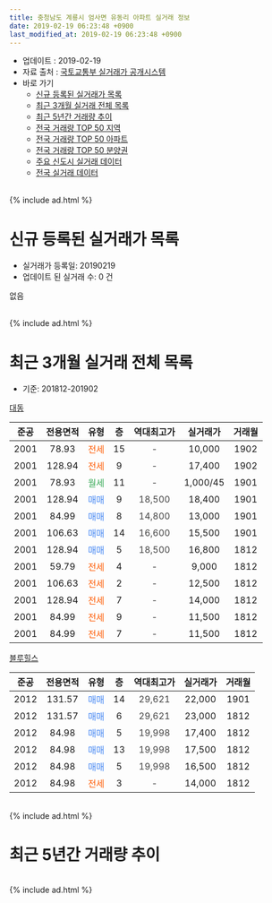 ```yaml
---
title: 충청남도 계룡시 엄사면 유동리 아파트 실거래 정보
date: 2019-02-19 06:23:48 +0900
last_modified_at: 2019-02-19 06:23:48 +0900
---
```


* 업데이트 : 2019-02-19
* 자료 출처 : [국토교통부 실거래가 공개시스템](http://rt.molit.go.kr)
* 바로 가기
    * [신규 등록된 실거래가 목록](#신규-등록된-실거래가-목록)
    * [최근 3개월 실거래 전체 목록](#최근-3개월-실거래-전체-목록)
    * [최근 5년간 거래량 추이](#최근-5년간-거래량-추이)
    * [전국 거래량 TOP 50 지역](https://ayogom.github.io/apt-trade-info/최근-3개월-전국에서-가장-거래가-많이-발생한-지역)
    * [전국 거래량 TOP 50 아파트](https://ayogom.github.io/apt-trade-info/최근-3개월-전국에서-가장-거래가-많이-발생한-아파트)
    * [전국 거래량 TOP 50 분양권](https://ayogom.github.io/apt-trade-info/최근-3개월-전국에서-가장-거래가-많이-발생한-분양권)
    * [주요 신도시 실거래 데이터](https://ayogom.github.io/apt-trade-info/주요-신도시)
    * [전국 실거래 데이터](https://ayogom.github.io/apt-trade-info/전국)
<br>
{% include ad.html %}
<br>

# 신규 등록된 실거래가 목록
* 실거래가 등록일: 20190219
* 업데이트 된 실거래 수: 0 건

없음

<br>
{% include ad.html %}
<br>

# 최근 3개월 실거래 전체 목록
* 기준: 201812-201902


[대동](https://search.naver.com/search.naver?query=%EC%B6%A9%EC%B2%AD%EB%82%A8%EB%8F%84+%EA%B3%84%EB%A3%A1%EC%8B%9C+%EC%97%84%EC%82%AC%EB%A9%B4+%EC%9C%A0%EB%8F%99%EB%A6%AC+%EB%8C%80%EB%8F%99)

|준공|전용면적|유형|층|역대최고가|실거래가|거래월|
|:---:|:---:|:---:|:---:|:---:|:---:|:---:|
|2001|78.93|<span style="color:#ff5a00">전세</span>|15|<span style="color:#444444">-</span>|10,000|1902|
|2001|128.94|<span style="color:#ff5a00">전세</span>|9|<span style="color:#444444">-</span>|17,400|1902|
|2001|78.93|<span style="color:#34a853">월세</span>|11|<span style="color:#444444">-</span>|1,000/45|1901|
|2001|128.94|<span style="color:#4285f3">매매</span>|9|<span style="color:#444444">18,500</span>|18,400|1901|
|2001|84.99|<span style="color:#4285f3">매매</span>|8|<span style="color:#444444">14,800</span>|13,000|1901|
|2001|106.63|<span style="color:#4285f3">매매</span>|14|<span style="color:#444444">16,600</span>|15,500|1901|
|2001|128.94|<span style="color:#4285f3">매매</span>|5|<span style="color:#444444">18,500</span>|16,800|1812|
|2001|59.79|<span style="color:#ff5a00">전세</span>|4|<span style="color:#444444">-</span>|9,000|1812|
|2001|106.63|<span style="color:#ff5a00">전세</span>|2|<span style="color:#444444">-</span>|12,500|1812|
|2001|128.94|<span style="color:#ff5a00">전세</span>|7|<span style="color:#444444">-</span>|14,000|1812|
|2001|84.99|<span style="color:#ff5a00">전세</span>|9|<span style="color:#444444">-</span>|11,500|1812|
|2001|84.99|<span style="color:#ff5a00">전세</span>|7|<span style="color:#444444">-</span>|11,500|1812|

[블루힐스](https://search.naver.com/search.naver?query=%EC%B6%A9%EC%B2%AD%EB%82%A8%EB%8F%84+%EA%B3%84%EB%A3%A1%EC%8B%9C+%EC%97%84%EC%82%AC%EB%A9%B4+%EC%9C%A0%EB%8F%99%EB%A6%AC+%EB%B8%94%EB%A3%A8%ED%9E%90%EC%8A%A4)

|준공|전용면적|유형|층|역대최고가|실거래가|거래월|
|:---:|:---:|:---:|:---:|:---:|:---:|:---:|
|2012|131.57|<span style="color:#4285f3">매매</span>|14|<span style="color:#444444">29,621</span>|22,000|1901|
|2012|131.57|<span style="color:#4285f3">매매</span>|6|<span style="color:#444444">29,621</span>|23,000|1812|
|2012|84.98|<span style="color:#4285f3">매매</span>|5|<span style="color:#444444">19,998</span>|17,400|1812|
|2012|84.98|<span style="color:#4285f3">매매</span>|13|<span style="color:#444444">19,998</span>|17,500|1812|
|2012|84.98|<span style="color:#4285f3">매매</span>|5|<span style="color:#444444">19,998</span>|16,500|1812|
|2012|84.98|<span style="color:#ff5a00">전세</span>|3|<span style="color:#444444">-</span>|14,000|1812|


<br>
{% include ad.html %}
<br>

# 최근 5년간 거래량 추이


<div style="width:100%;">
    <canvas id="deal_progress" height="200"></canvas>
</div>

<script>
new Chart(document.getElementById("deal_progress"), {
    type: 'line',
    data: {
        labels: ['201402','201403','201404','201405','201406','201407','201408','201409','201410','201411','201412','201501','201502','201503','201504','201505','201506','201507','201508','201509','201510','201511','201512','201601','201602','201603','201604','201605','201606','201607','201608','201609','201610','201611','201612','201701','201702','201703','201704','201705','201706','201707','201708','201709','201710','201711','201712','201801','201802','201803','201804','201805','201806','201807','201808','201809','201810','201811','201812','201901','201902'],
        datasets: [{
            label: '매매',
            pointRadius: 1,
            data: [6, 8, 4, 3, 2, 1, 5, 2, 2, 3, 2, 3, 3, 8, 2, 3, 5, 5, 8, 6, 7, 7, 6, 4, 2, 4, 3, 2, 0, 2, 1, 8, 26, 10, 11, 7, 8, 7, 2, 5, 28, 22, 6, 13, 9, 7, 7, 10, 8, 3, 3, 8, 1, 3, 6, 4, 7, 2, 5, 4, 0],
            borderColor: "rgba(255, 201, 14, 1)",
            backgroundColor: "rgba(255, 201, 14, 0.5)",
            fill: false,
            lineTension: 0
        },{
            label: '전월세',
            pointRadius: 1,
            data: [18, 6, 6, 8, 4, 5, 3, 4, 4, 8, 13, 9, 9, 5, 7, 4, 4, 4, 10, 4, 12, 8, 15, 10, 9, 6, 3, 0, 3, 2, 6, 3, 8, 7, 5, 5, 3, 5, 3, 1, 3, 3, 5, 1, 3, 5, 5, 7, 2, 3, 1, 1, 1, 3, 5, 2, 1, 3, 6, 1, 2],
            borderColor: "rgba(0, 141, 185, 1)",
            backgroundColor: "rgba(0, 141, 185, 0.5)",
            fill: false,
            lineTension: 0
        }
        ]
    },
    options: {
        responsive: true,
        title: {
            display: false
        },
        tooltips: {
            mode: 'index',
            intersect: false
        },
        hover: {
            mode: 'nearest',
            intersect: true
        },
        scales: {
            xAxes: [{
                display: true,
                scaleLabel: {
                    display: true,
                    labelString: '년/월'
                }
            }],
            yAxes: [{
                display: true,
                ticks: {
                    suggestedMin: 0,
                },
                scaleLabel: {
                    display: true,
                    labelString: '실거래 수'
                }
            }]
        }
    }
});

</script>


<br>
{% include ad.html %}
<br>

